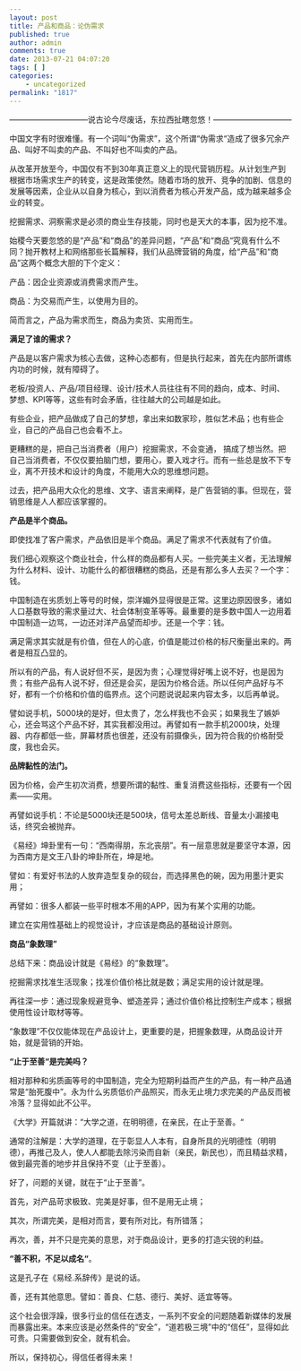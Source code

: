 ```yaml
---
layout: post
title: 产品和商品：论伪需求
published: true
author: admin
comments: true
date: 2013-07-21 04:07:20
tags: [ ]
categories:
    - uncategorized
permalink: "1817"
---
```


  



  ——————————说古论今尽废话，东拉西扯瞎忽悠！——————————


中国文字有时很难懂。有一个词叫“伪需求”，这个所谓“伪需求“造成了很多冗余产品、叫好不叫卖的产品、不叫好也不叫卖的产品。

从改革开放至今，中国仅有不到30年真正意义上的现代营销历程。从计划生产到根据市场需求生产的转变，这是政策使然。随着市场的放开、竞争的加剧、信息的发展等因素，企业从以自身为核心，到以消费者为核心开发产品，成为越来越多企业的转变。

挖掘需求、洞察需求是必须的商业生存技能，同时也是天大的本事，因为挖不准。

始稷今天要忽悠的是“产品”和“商品”的差异问题，“产品”和“商品“究竟有什么不同？抛开教材上和网络那些长篇解释，我们从品牌营销的角度，给“产品”和“商品”这两个概念大胆的下个定义：

产品：因企业资源或消费需求而产生。

商品：为交易而产生，以使用为目的。

简而言之，产品为需求而生，商品为卖货、实用而生。

**满足了谁的需求？**

产品是以客户需求为核心去做，这种心态都有，但是执行起来，首先在内部所谓练内功的时候，就有障碍了。

老板/投资人、产品/项目经理、设计/技术人员往往有不同的趋向，成本、时间、梦想、KPI等等，这些有时会矛盾，往往越大的公司越是如此。

有些企业，把产品做成了自己的梦想，拿出来如数家珍，胜似艺术品；也有些企业，自己的产品自己也会看不上。

更糟糕的是，把自己当消费者（用户）挖掘需求，不会变通， 搞成了想当然。把自己当消费者，不仅仅要拍脑门想，要用心，要入戏才行。而有一些总是放不下专业，离不开技术和设计的角度，不能用大众的思维想问题。

过去，把产品用大众化的思维、文字、语言来阐释，是广告营销的事。但现在，营销思维是人人都应该掌握的。

**产品是半个商品。**

即使找准了客户需求，产品依旧是半个商品。满足了需求不代表就有了价值。

我们细心观察这个商业社会，什么样的商品都有人买。一些完美主义者，无法理解为什么材料、设计、功能什么的都很糟糕的商品，还是有那么多人去买？一个字：钱。

中国制造在劣质划上等号的时候，崇洋媚外显得很是正常。这里边原因很多，诸如人口基数导致的需求量过大、社会体制变革等等。最重要的是多数中国人一边用着中国制造一边骂，一边还对洋产品望而却步。还是一个字：钱。

满足需求其实就是有价值，但在人的心底，价值是能过价格的标尺衡量出来的。两者是相互凸显的。

所以有的产品，有人说好但不买，是因为贵；心理觉得好嘴上说不好，也是因为贵；有些产品有人说不好，但还是会买，是因为价格合适。所以任何产品好与不好，都有一个价格和价值的临界点。这个问题说说起来内容太多，以后再单说。

譬如说手机，5000块的是好，但太贵了，怎么样我也不会买；如果我生了嫉妒心，还会骂这个产品不好，其实我都没用过。再譬如有一款手机2000块，处理器、内存都低一些，屏幕材质也很差，还没有前摄像头，因为符合我的价格耐受度，我也会买。

**品牌黏性的法门。**

因为价格，会产生初次消费，想要所谓的黏性、重复消费这些指标，还要有一个因素——实用。

再譬如说手机：不论是5000块还是500块，信号太差总断线、音量太小漏接电话，终究会被抛弃。

《易经》坤卦里有一句：“西南得朋，东北丧朋”。有一层意思就是要坚守本源，因为西南方是文王八卦的坤卦所在，坤是地。

譬如：有爱好书法的人放弃造型复杂的砚台，而选择黑色的碗，因为用墨汁更实用；

再譬如：很多人都装一些平时根本不用的APP，因为有某个实用的功能。

建立在实用性基础上的视觉设计，才应该是商品的基础设计原则。

**商品“象数理”**

总结下来：商品设计就是《易经》的“象数理”。

挖掘需求找准生活现象；找准价值价格比就是数；满足实用的设计就是理。

再往深一步：通过现象规避竞争、塑造差异；通过价值价格比控制生产成本；根据使用性设计取材等等。

“象数理”不仅仅能体现在产品设计上，更重要的是，把握象数理，从商品设计开始，就是营销的开始。

**“止于至善“是完美吗？**

相对那种和劣质画等号的中国制造，完全为短期利益而产生的产品，有一种产品通常是“胎死腹中”。永为什么劣质低价产品照买，而永无止境力求完美的产品反而被冷落？显得如此不公平。

《大学》开篇就讲：“大学之道，在明明德，在亲民，在止于至善。“

通常的注解是：大学的道理，在于彰显人人本有，自身所具的光明德性（明明德），再推己及人，使人人都能去除污染而自新（亲民，新民也），而且精益求精，做到最完善的地步并且保持不变（止于至善）。

好了，问题的关键，就在于“止于至善”。

首先，对产品苛求极致、完美是好事，但不是用无止境；

其次，所谓完美，是相对而言，要有所对比，有所错落；

再次，善，并不只是完美的意思，对于商品设计，更多的打造尖锐的利益。

**“善不积，不足以成名“**。

这是孔子在《易经.系辞传》是说的话。

善，还有其他意思。譬如：善良、仁慈、德行、美好、适宜等等。

这个社会很浮躁，很多行业的信任在透支，一系列不安全的问题随着新媒体的发展而暴露出来。本来应该是必然条件的“安全”，“道若极三境”中的“信任”，显得如此可贵。只需要做到安全，就有机会。

所以，保持初心，得信任者得未来！